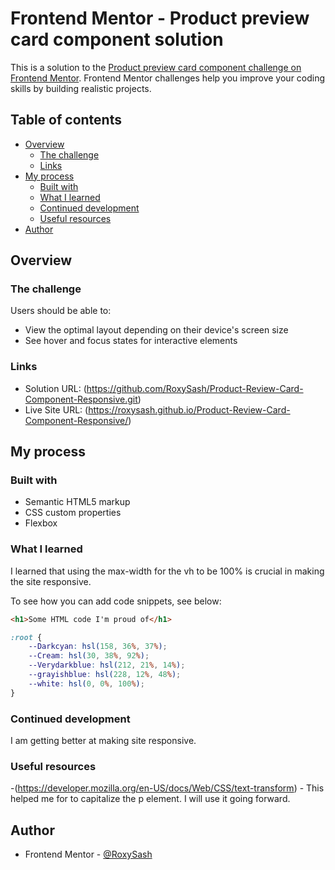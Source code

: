 # Frontend Mentor - Product preview card component solution

This is a solution to the [Product preview card component challenge on Frontend Mentor](https://www.frontendmentor.io/challenges/product-preview-card-component-GO7UmttRfa). Frontend Mentor challenges help you improve your coding skills by building realistic projects. 

## Table of contents

- [Overview](#overview)
  - [The challenge](#the-challenge)
  - [Links](#links)
- [My process](#my-process)
  - [Built with](#built-with)
  - [What I learned](#what-i-learned)
  - [Continued development](#continued-development)
  - [Useful resources](#useful-resources)
- [Author](#author)



## Overview

### The challenge

Users should be able to:

- View the optimal layout depending on their device's screen size
- See hover and focus states for interactive elements


### Links

- Solution URL: (https://github.com/RoxySash/Product-Review-Card-Component-Responsive.git)
- Live Site URL: (https://roxysash.github.io/Product-Review-Card-Component-Responsive/)

## My process

### Built with

- Semantic HTML5 markup
- CSS custom properties
- Flexbox


### What I learned

I learned that using the max-width for the vh to be 100% is crucial in making the site responsive. 

To see how you can add code snippets, see below:

```html
<h1>Some HTML code I'm proud of</h1>
```
```css
:root {
    --Darkcyan: hsl(158, 36%, 37%);
    --Cream: hsl(30, 38%, 92%);
    --Verydarkblue: hsl(212, 21%, 14%);
    --grayishblue: hsl(228, 12%, 48%);
    --white: hsl(0, 0%, 100%);
}
```

### Continued development

I am getting better at making site responsive. 

### Useful resources

-(https://developer.mozilla.org/en-US/docs/Web/CSS/text-transform) - This helped me for to capitalize the p element. I will use it going forward.


## Author


- Frontend Mentor - [@RoxySash](https://www.frontendmentor.io/profile/RoxySash)



